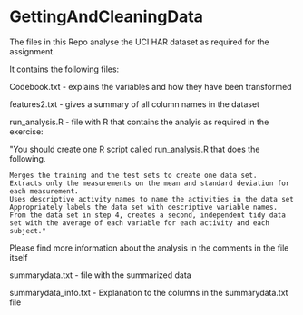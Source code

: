 # GettingAndCleaningData

The files in this Repo analyse the UCI HAR dataset as required for the assignment.

It contains the following files:


Codebook.txt - explains the variables and how they have been transformed

features2.txt - gives a summary of all column names in the dataset

run_analysis.R - file with R that contains the analyis as required in the exercise:

"You should create one R script called run_analysis.R that does the following.

    Merges the training and the test sets to create one data set.
    Extracts only the measurements on the mean and standard deviation for each measurement.
    Uses descriptive activity names to name the activities in the data set
    Appropriately labels the data set with descriptive variable names.
    From the data set in step 4, creates a second, independent tidy data set with the average of each variable for each activity and each subject."
Please find more information about the analysis in the comments in the file itself

summarydata.txt - file with the summarized data

summarydata_info.txt  - Explanation to the columns in the summarydata.txt file
